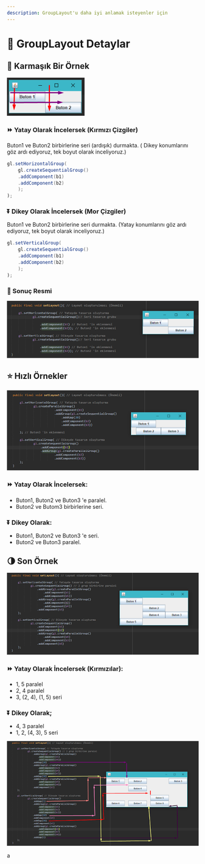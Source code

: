 ```yaml
---
description: GroupLayout'u daha iyi anlamak isteyenler için
---
```


# 🤯 GroupLayout Detaylar

## 🥅 Karmaşık Bir Örnek

![](../../.gitbook/assets/image%20%2810%29.png)

### ⏩ Yatay Olarak İncelersek \(Kırmızı Çizgiler\)

Buton1 ve Buton2 birbirlerine seri \(ardışık\) durmakta. \( Dikey konumlarını göz ardı ediyoruz, tek boyut olarak inceliyoruz.\)

```java
gl.setHorizontalGroup(
    gl.createSequentialGroup()
    .addComponent(b1)
    .addComponent(b2)
    );
);
```

### ⏬ Dikey Olarak İncelersek \(Mor Çizgiler\)

Buton1 ve Buton2 birbirlerine seri durmakta. \(Yatay konumlarını göz ardı ediyoruz, tek boyut olarak inceliyoruz.\)

```java
gl.setVerticalGroup(
    gl.createSequentialGroup()
    .addComponent(b1)
    .addComponent(b2)
    );
);
```

### 🚀 Sonuç Resmi

![](../../.gitbook/assets/image%20%2814%29.png)

## ⭐ Hızlı Örnekler

![](../../.gitbook/assets/image%20%287%29.png)

### **⏩ Yatay Olarak İncelersek:**

* Buton1, Buton2 ve Buton3 'e paralel.
* Buton2 ve Butom3 birbirlerine seri.

### **⏬ Dikey Olarak:**

* Buton1, Buton2 ve Buton3 'e seri.
* Buton2 ve Buton3 paralel.

## 🌗 Son Örnek

![](../../.gitbook/assets/image%20%281%29.png)

### **⏩ Yatay Olarak İncelersek \(Kırmızılar\):**

* 1, 5 paralel
* 2, 4 paralel
* 3,  \(2, 4\), \(1, 5\) seri

### **⏬ Dikey Olarak;**

* 4, 3 paralel
* 1, 2, \(4, 3\), 5 seri

![](../../.gitbook/assets/image%20%284%29.png)

a

